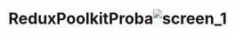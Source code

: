 # ReduxPoolkitProba![screen_1](https://user-images.githubusercontent.com/39273210/184096370-9e0ae13a-e29d-4cfc-a7be-1e7ea8f1d9fb.gif)
